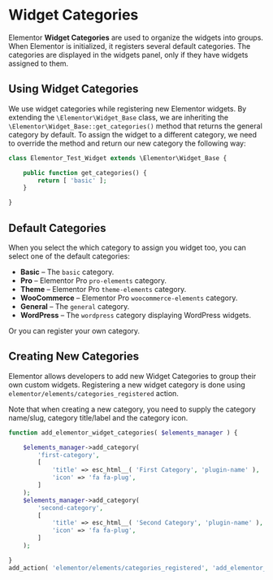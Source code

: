 # Widget Categories

<Badge type="tip" vertical="top" text="Elementor Core" /> <Badge type="warning" vertical="top" text="Basic" />

Elementor **Widget Categories** are used to organize the widgets into groups. When Elementor is initialized, it registers several default categories. The categories are displayed in the widgets panel, only if they have widgets assigned to them.

## Using Widget Categories

We use widget categories while registering new Elementor widgets. By extending the `\Elementor\Widget_Base` class, we are inheriting the `\Elementor\Widget_Base::get_categories()` method that returns the general category by default. To assign the widget to a different category, we need to override the method and return our new category the following way:

```php {3-5}
class Elementor_Test_Widget extends \Elementor\Widget_Base {

	public function get_categories() {
		return [ 'basic' ];
	}

}
```

## Default Categories

When you select the which category to assign you widget too, you can select one of the default categories:

* **Basic** – The `basic` category.
* **Pro** – Elementor Pro `pro-elements` category.
* **Theme** – Elementor Pro `theme-elements` category.
* **WooCommerce** – Elementor Pro `woocommerce-elements` category.
* **General** – The `general` category.
* **WordPress** – The `wordpress` category displaying WordPress widgets.

Or you can register your own category.

## Creating New Categories

Elementor allows developers to add new Widget Categories to group their own custom widgets. Registering a new widget category is done using `elementor/elements/categories_registered` action.

Note that when creating a new category, you need to supply the category name/slug, category title/label and the category icon.

```php
function add_elementor_widget_categories( $elements_manager ) {

	$elements_manager->add_category(
		'first-category',
		[
			'title' => esc_html__( 'First Category', 'plugin-name' ),
			'icon' => 'fa fa-plug',
		]
	);
	$elements_manager->add_category(
		'second-category',
		[
			'title' => esc_html__( 'Second Category', 'plugin-name' ),
			'icon' => 'fa fa-plug',
		]
	);

}
add_action( 'elementor/elements/categories_registered', 'add_elementor_widget_categories' );
```
